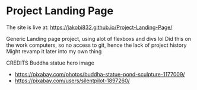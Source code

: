 # Project Landing Page

The site is live at: https://jakobi832.github.io/Project-Landing-Page/ 

Generic Landing page project, using alot of flexboxs and divs lol
Did this on the work computers, so no access to git, hence the lack of project history
Might revamp it later into my own thing

CREDITS
Buddha statue hero image
- https://pixabay.com/photos/buddha-statue-pond-sculpture-1177009/
- https://pixabay.com/users/silentpilot-1897260/ 
